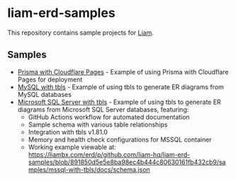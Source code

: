 # liam-erd-samples

This repository contains sample projects for [Liam](https://github.com/liam-hq/liam).

## Samples

- [Prisma with Cloudflare Pages](samples/prisma-with-cloudflare-pages/README.md) - Example of using Prisma with Cloudflare Pages for deployment
- [MySQL with tbls](samples/mysql-with-tbls/README.md) - Example of using tbls to generate ER diagrams from MySQL databases
- [Microsoft SQL Server with tbls](samples/mssql-with-tbls/README.md) - Example of using tbls to generate ER diagrams from Microsoft SQL Server databases, featuring:
  - GitHub Actions workflow for automated documentation
  - Sample schema with various table relationships
  - Integration with tbls v1.81.0
  - Memory and health check configurations for MSSQL container
  - Working example viewable at: https://liambx.com/erd/p/github.com/liam-hq/liam-erd-samples/blob/891850d5e5e8ba98ec4b444c80630161fb432cb9/samples/mssql-with-tbls/docs/schema.json
